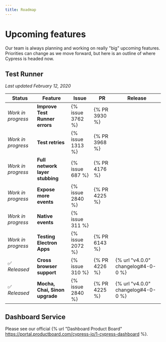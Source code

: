 ```yaml
---
title: Roadmap
---
```


# Upcoming features

Our team is always planning and working on really "big" upcoming features. Priorities can change as we move forward, but here is an outline of where Cypress is headed now.

## Test Runner

*Last updated February 12, 2020*

Status               | Feature                            |  Issue            | PR           | Release
---------------------| -----------------------------------|-------------------|--------------|------------
*Work in progress*   | **Improve Test Runner errors**     |  {% issue 3762 %} | {% PR 3930 %}|
*Work in progress*   | **Test retries**                   |  {% issue 1313 %} | {% PR 3968 %}|
*Work in progress*   | **Full network layer stubbing**    |  {% issue 687 %}  | {% PR 4176 %}|
*Work in progress*   | **Expose more events**             |  {% issue 2840 %} | {% PR 4225 %}|
*Work in progress*   | **Native events**                  |  {% issue 311 %}  |              |
*Work in progress*   | **Testing Electron Apps**          |  {% issue 2072 %} | {% PR 6143 %}|
✅ *Released*        | **Cross browser support**          |  {% issue 310 %}  | {% PR 4226 %}| {% url "v4.0.0" changelog#4-0-0 %}
✅ *Released*        | **Mocha, Chai, Sinon upgrade**     |  {% issue 2840 %} | {% PR 4225 %}| {% url "v4.0.0" changelog#4-0-0 %}

## Dashboard Service

Please see our official {% url "Dashboard Product Board" https://portal.productboard.com/cypress-io/1-cypress-dashboard %}.

